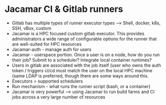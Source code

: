 # Jacamar CI & Gitlab runners
- Gitlab has multiple types of runner executor types --> Shell, docker, k8s, SSH, vBox, custom
- Jacamar is a HPC focused custom gitlab executor. This provides administrators a wide range of configurable options for the runner that are well-suited for HPC resources
- Jacamar-auth - manage auth for users
- Jacamar - userspace portion. Once a user is on a node, how do you run their job? Submit to a scheduler? Integrate local container runtimes? 
- Users in gitlab are associated with the job itself (user who owns the auth token / triggers ci/cd must match the user on the local HPC machine (same LDAP is preferred, though there are some ways around this. 
- Executors = supported schedulers
- Run mechanism - what runs the runner script (bash, or a container) 
- Jacamar is very powerful --> using Jacamar to run build farms and CI jobs across a very large number of resources
